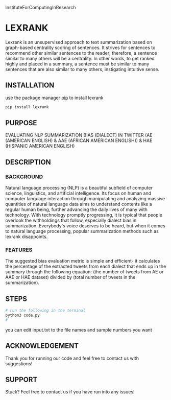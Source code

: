 InstituteForComputingInResearch
# LEXRANK
Lexrank is an unsupervised approach to text summarization based on graph-based centrality scoring of sentences. It strives for sentences to recommend other similar sentences to the reader; therefore, a sentence similar to many others will be a centrality. In other words, to get ranked highly and placed in a summary, a sentence must be similar to many sentences that are also similar to many others, instigating intuitive sense.
## INSTALLATION
use the package manager [pip](https://pypi.org/project/pip/) to install lexrank
```bash 
pip install lexrank
```
## PURPOSE
EVALUATING NLP SUMMARIZATION BIAS (DIALECT) IN TWITTER (AE (AMERICAN ENGLISH) & AAE (AFRICAN AMERICAN ENGLISH)) & HAE (HISPANIC AMERICAN ENGLISH)
## DESCRIPTION
### BACKGROUND
Natural language processing (NLP) is a beautiful subfield of computer science, linguistics, and artificial intelligence. Its focus on human and computer language interaction through manipulating and analyzing massive quantities of natural language data aims to understand contents like a regular human being, further advancing the daily lives of many with technology. With technology promptly progressing, it is typical that people overlook the withholdings that follow, especially dialect bias in summarization. Everybody's voice deserves to be heard, but when it comes to natural language processing, popular summarization methods such as lexrank disappoints.
### FEATURES
The suggested bias evaluation metric is simple and efficient- it calculates the percentage of the extracted tweets from each dialect that ends up in the summary through the following equation: (the number of tweets from AE or AAE or HAE dataset) divided by (total number of tweets in the summarization).
## STEPS
```python 
# run the following in the terminal
python3 code.py
# 
```
you can edit input.txt to the file names and sample numbers you want
## ACKNOWLEDGEMENT
Thank you for running our code and feel free to contact us with suggestions!
## SUPPORT
Stuck? Feel free to contact us if you have run into any issues!

